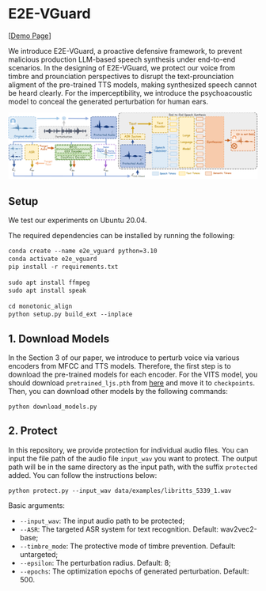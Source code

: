 # E2E-VGuard

\[[Demo Page](https://e2e-vguard.github.io/)\]

We introduce E2E-VGuard, a proactive defensive framework, to prevent malicious production LLM-based speech synthesis under end-to-end scenarios. In the designing of E2E-VGuard, we protect our voice from timbre and prounciation perspectives to disrupt the text-prounciation aligment of the pre-trained TTS models, making synthesized speech cannot be heard clearly. For the imperceptibility, we introduce the psychoacoustic model to conceal the generated perturbation for human ears.

![](assest/workflow.jpg)

## Setup

We test our experiments on Ubuntu 20.04. 

The required dependencies can be installed by running the following:

```
conda create --name e2e_vguard python=3.10
conda activate e2e_vguard
pip install -r requirements.txt

sudo apt install ffmpeg
sudo apt install speak

cd monotonic_align
python setup.py build_ext --inplace
```



## 1. Download Models

In the Section 3 of our paper, we introduce to perturb voice via various encoders from MFCC and TTS models. Therefore, the first step is to download the pre-trained models for each encoder. For the VITS model, you should download `pretrained_ljs.pth` from [here](https://drive.google.com/drive/folders/1ksarh-cJf3F5eKJjLVWY0X1j1qsQqiS2) and move it to `checkpoints`. Then, you can download other models by the following commands:

```
python download_models.py
```



## 2. Protect

In this repository, we provide protection for individual audio files. You can input the file path of the audio file `input_wav` you want to protect. The output path will be in the same directory as the input path, with the suffix `protected` added. You can follow the instructions below:

```
python protect.py --input_wav data/examples/libritts_5339_1.wav
```

Basic arguments:

+ `--input_wav`: The input audio path to be protected;
+ `--ASR`: The targeted ASR system for text recognition. Default: wav2vec2-base;
+ `--timbre_mode`: The protective mode of timbre prevention. Default: untargeted;
+ `--epsilon`: The perturbation radius. Default: 8;
+ `--epochs`: The optimization epochs of generated perturbation. Default: 500.
